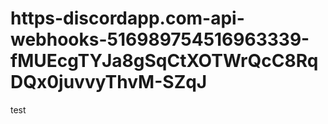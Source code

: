 # https-discordapp.com-api-webhooks-516989754516963339-fMUEcgTYJa8gSqCtXOTWrQcC8RqDQx0juvvyThvM-SZqJ
test
